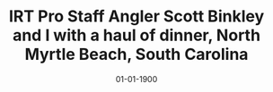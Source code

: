 ---
title: IRT Pro Staff Angler Scott Binkley and I with a haul of dinner, North Myrtle Beach, South Carolina
date: 01-01-1900
description: IRT Pro Staff Angler Scott Binkley and I with a haul of dinner, North Myrtle Beach, South Carolina
thumb: /assets/images/blog--ross-scott-dinner.jpg
image: /assets/images/blog--ross-scott-dinner.jpg
angler-name: Ross Scroble
# angler-links: 
#     website: a-url-goes-here
#     twitter: a-url-goes-here
#     facebook: a-url-goes-here
#     instagram: a-url-goes-here
#     pinterest: a-url-goes-here

# reel-type: spinning
# reel-series: 800 

location: Myrtle Beach, South Carolina
# fish: Some Big Fish
# fish-length: 49 in.
# fish-weight: 78 lbs.
---